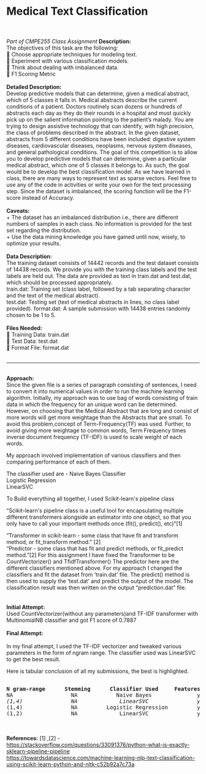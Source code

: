 <h1>Medical Text Classification</h1>
<br><br>
<i> Part of CMPE255 Class Assignment </i>
<b>Description:</b><br>
The objectives of this task are the following:<br>
 Choose appropriate techniques for modeling text. <br>
 Experiment with various classification models.<br>
 Think about dealing with imbalanced data.<br>
 F1 Scoring Metric<br>
<br>
<b>Detailed Description:</b><br>
Develop predictive models that can determine, given a medical abstract, which of 5 classes it falls in.
Medical abstracts describe the current conditions of a patient. Doctors routinely scan dozens or hundreds of abstracts each day as they do their rounds in a hospital and must quickly pick up on the salient information pointing to the patient’s malady. You are trying to design assistive technology that can identify, with high precision, the class of problems described in the abstract. In the given dataset, abstracts from 5 different conditions have been included: digestive system diseases, cardiovascular diseases, neoplasms, nervous system diseases, and general pathological conditions.
The goal of this competition is to allow you to develop predictive models that can determine, given a particular medical abstract, which one of 5 classes it belongs to. As such, the goal would be to develop the best classification model.
As we have learned in class, there are many ways to represent text as sparse vectors. Feel free to use any of the code in activities or write your own for the text processing step.
Since the dataset is imbalanced, the scoring function will be the F1-score instead of Accuracy.
<br><br>      
<b>Caveats:</b><br>
+ The dataset has an imbalanced distribution i.e., there are different numbers of samples in each class. No information is provided for the test set regarding the distribution.<br>
+ Use the data mining knowledge you have gained until now, wisely, to optimize your results.<br>
<br>
<b>Data Description:</b><br>
The training dataset consists of 14442 records and the test dataset consists of 14438 records. We provide you with the training class labels and the test labels are held out. The data are provided as text in train.dat and test.dat, which should be processed appropriately.
<br>
train.dat: Training set (class label, followed by a tab separating character and the text of the medical abstract).<br>
test.dat: Testing set (text of medical abstracts in lines, no class label provided). format.dat: A sample submission with 14438 entries randomly chosen to be 1 to 5.<br>
<br>
<b>Files Needed: </b><br>
 Training Data: train.dat <br>
 Test Data: test.dat<br>
 Format File: format.dat<br>
<br>
<hr>
<br>					
<b>Approach:</b><br>
Since the given file is a series of paragraph consisting of sentences, I need to convert it into numerical values in order to run the machine learning algorithm. Initially, my approach was to use bag of words consisting of train data in which the frequency for an unique word can be determined. However, on choosing that the Medical Abstract that are long and consist of more words will get more weightage than the Abstracts that are small. To avoid this problem,concept of Term-Frequency(TF) was used. Further, to avoid giving more weightage to common words, Term Frequency times inverse document frequency (TF-IDF) is used to scale weight of each words.<br>

My approach involved implementation of various classifiers and then comparing performance of each of them.<br>

The classifier used are - 
Naive Bayes Classifier<br>
Logistic Regression<br>
LinearSVC<br>

To Build everything all together, I used Scikit-learn's pipeline class<br>

“Scikit-learn's pipeline class is a useful tool for encapsulating multiple different transformers alongside an estimator into one object, so that you only have to call your important methods once (fit(), predict(), etc)”[1]<br>

“Transformer in scikit-learn - some class that have fit and transform method, or fit_transform method.” [2]<br>
“Predictor - some class that has fit and predict methods, or fit_predict method.”[2]
For this assignment I have fixed the Transformer to be CountVectorizer() and TfidfTransformer()	
The predictor here are the different classifiers mentioned above. 
For my approach I changed the classifiers and fit the dataset from ‘train.dat’ file.
The predict() method is then used to supply the ‘test.dat’ and predict the output of the model.	
The classification result was then written on the output “prediction.dat” file.					
<br><br>
<b>Initial Attempt:</b><br>
Used CountVectorizer(without any parameters)and TF-IDF transformer with MultinomialNB classifier and got F1 score of 0.7887
<br><br>
<b>Final Attempt:</b><br>	
In my final attempt, I used the TF-IDF vectorizer and tweaked various parameters in the form of ngram range. The classifier used was LinearSVC to get the best result.<br>
				
Here is tabular conclusion of all my submissions, the best is highlighted.<br>		
<pre>	
<b>N gram-range      Stemming      Classifier Used     Features Extracted      F1 - Score</b>
NA                  NA            Naive Bayes              yes                0.7887
<i>(1,4)               NA             LinearSVC               yes                0.7935</i>
(1,4)               NA         Logistic Regression         yes                0.7686
(1,2)               NA             LinearSVC               yes                0.7312
</pre>
<br><br>
<b>References:</b>
[1] ,[2] - https://stackoverflow.com/questions/33091376/python-what-is-exactly-sklearn-pipeline-pipeline<br>
https://towardsdatascience.com/machine-learning-nlp-text-classification-using-scikit-learn-python-and-nltk-c52b92a7c73a

